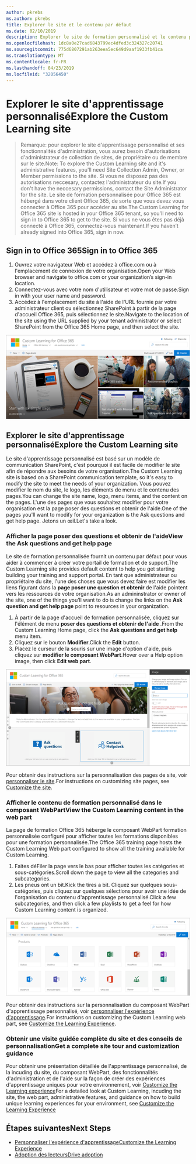 ```yaml
---
author: pkrebs
ms.author: pkrebs
title: Explorer le site et le contenu par défaut
ms.date: 02/10/2019
description: Explorer le site de formation personnalisé et le contenu par défaut
ms.openlocfilehash: 1dc8a0e27cad6843799ec4dfed3c324327c20741
ms.sourcegitcommit: 775d6807291ab263eea5ec649d9aaf1933fb41ca
ms.translationtype: MT
ms.contentlocale: fr-FR
ms.lasthandoff: 04/23/2019
ms.locfileid: "32056450"
---
```

# <a name="explore-the-custom-learning-site"></a><span data-ttu-id="f1404-103">Explorer le site d'apprentissage personnalisé</span><span class="sxs-lookup"><span data-stu-id="f1404-103">Explore the Custom Learning site</span></span>

> <span data-ttu-id="f1404-104">Remarque: pour explorer le site d'apprentissage personnalisé et ses fonctionnalités d'administration, vous aurez besoin d'autorisations d'administrateur de collection de sites, de propriétaire ou de membre sur le site.</span><span class="sxs-lookup"><span data-stu-id="f1404-104">Note: To explore the Custom Learning site and it's administrative features, you'll need Site Collection Admin, Owner, or Member permissions to the site.</span></span> <span data-ttu-id="f1404-105">Si vous ne disposez pas des autorisations neccesary, contactez l'administrateur du site.</span><span class="sxs-lookup"><span data-stu-id="f1404-105">If you don't have the neccesary permissions, contact the Site Administrator for the site.</span></span> <span data-ttu-id="f1404-106">Le site de formation personnalisée pour Office 365 est hébergé dans votre client Office 365, de sorte que vous devez vous connecter à Office 365 pour accéder au site.</span><span class="sxs-lookup"><span data-stu-id="f1404-106">The Custom Learning for Office 365 site is hosted in your Office 365 tenant, so you'll need to sign in to Office 365 to get to the site.</span></span> <span data-ttu-id="f1404-107">Si vous ne vous êtes pas déjà connecté à Office 365, connectez-vous maintenant.</span><span class="sxs-lookup"><span data-stu-id="f1404-107">If you haven’t already signed into Office 365, sign in now.</span></span> 

## <a name="sign-in-to-office-365"></a><span data-ttu-id="f1404-108">Sign in to Office 365</span><span class="sxs-lookup"><span data-stu-id="f1404-108">Sign in to Office 365</span></span> 

1.  <span data-ttu-id="f1404-109">Ouvrez votre navigateur Web et accédez à office.com ou à l'emplacement de connexion de votre organisation.</span><span class="sxs-lookup"><span data-stu-id="f1404-109">Open your Web browser and navigate to office.com or your organization’s sign-in location.</span></span> 
2.  <span data-ttu-id="f1404-110">Connectez-vous avec votre nom d'utilisateur et votre mot de passe.</span><span class="sxs-lookup"><span data-stu-id="f1404-110">Sign in with your user name and password.</span></span>
3.  <span data-ttu-id="f1404-111">Accédez à l'emplacement du site à l'aide de l'URL fournie par votre administrateur client ou sélectionnez SharePoint à partir de la page d'accueil Office 365, puis sélectionnez le site.</span><span class="sxs-lookup"><span data-stu-id="f1404-111">Navigate to the location of the site using the URL supplied by your tenant administrator or select SharePoint from the Office 365 Home page, and then select the site.</span></span> 

![CG-Introducing. png](media/cg-introducing.png)

## <a name="explore-the-custom-learning-site"></a><span data-ttu-id="f1404-113">Explorer le site d'apprentissage personnalisé</span><span class="sxs-lookup"><span data-stu-id="f1404-113">Explore the Custom Learning site</span></span>

<span data-ttu-id="f1404-114">Le site d'apprentissage personnalisé est basé sur un modèle de communication SharePoint, c'est pourquoi il est facile de modifier le site afin de répondre aux besoins de votre organisation.</span><span class="sxs-lookup"><span data-stu-id="f1404-114">The Custom Learning site is based on a SharePoint communication template, so it's easy to modify the site to meet the needs of your organization.</span></span> <span data-ttu-id="f1404-115">Vous pouvez modifier le nom du site, le logo, les éléments de menu et le contenu des pages.</span><span class="sxs-lookup"><span data-stu-id="f1404-115">You can change the site name, logo, menu items, and the content on the pages.</span></span> <span data-ttu-id="f1404-116">L'une des pages que vous souhaitez modifier pour votre organisation est la page poser des questions et obtenir de l'aide.</span><span class="sxs-lookup"><span data-stu-id="f1404-116">One of the pages you'll want to modify for your organization is the Ask questions and get help page.</span></span> <span data-ttu-id="f1404-117">Jetons un œil.</span><span class="sxs-lookup"><span data-stu-id="f1404-117">Let's take a look.</span></span>

### <a name="view-the-ask-questions-and-get-help-page"></a><span data-ttu-id="f1404-118">Afficher la page poser des questions et obtenir de l'aide</span><span class="sxs-lookup"><span data-stu-id="f1404-118">View the Ask questions and get help page</span></span>

<span data-ttu-id="f1404-119">Le site de formation personnalisée fournit un contenu par défaut pour vous aider à commencer à créer votre portail de formation et de support.</span><span class="sxs-lookup"><span data-stu-id="f1404-119">The Custom Learning site provides default content to help you get starting building your training and support portal.</span></span> <span data-ttu-id="f1404-120">En tant que administrateur ou propriétaire du site, l'une des choses que vous devez faire est modifier les liens figurant dans la **page poser une question et obtenir** de l'aide pointent vers les ressources de votre organisation.</span><span class="sxs-lookup"><span data-stu-id="f1404-120">As an admininstrator or owner of the site, one of the things you’ll want to do is change the links on the **Ask question and get help page** point to resources in your organization.</span></span> 

1.  <span data-ttu-id="f1404-121">À partir de la page d'accueil de formation personnalisée, cliquez sur l'élément de menu **poser des questions et obtenir de l'aide** .</span><span class="sxs-lookup"><span data-stu-id="f1404-121">From the Custom Learning Home page, click the **Ask questions and get help** menu item.</span></span>
2.  <span data-ttu-id="f1404-122">Cliquez sur le bouton **Modifier**.</span><span class="sxs-lookup"><span data-stu-id="f1404-122">Click the **Edit** button.</span></span>
3.  <span data-ttu-id="f1404-123">Placez le curseur de la souris sur une image d'option d'aide, puis cliquez sur **modifier le composant WebPart**.</span><span class="sxs-lookup"><span data-stu-id="f1404-123">Hover over a Help option image, then click **Edit web part**.</span></span>

![CG-edithelp. png](media/cg-edithelp.png)

<span data-ttu-id="f1404-125">Pour obtenir des instructions sur la personnalisation des pages de site, voir [personnaliser le site](custom_edithelp.md).</span><span class="sxs-lookup"><span data-stu-id="f1404-125">For instructions on customizing site pages, see [Customize the site](custom_edithelp.md).</span></span>

### <a name="view-the-custom-learning-content-in-the-web-part"></a><span data-ttu-id="f1404-126">Afficher le contenu de formation personnalisé dans le composant WebPart</span><span class="sxs-lookup"><span data-stu-id="f1404-126">View the Custom Learning content in the web part</span></span>
<span data-ttu-id="f1404-127">La page de formation Office 365 héberge le composant WebPart formation personnalisée configuré pour afficher toutes les formations disponibles pour une formation personnalisée.</span><span class="sxs-lookup"><span data-stu-id="f1404-127">The Office 365 training page hosts the Custom Learning Web part configured to show all the training available for Custom Learning.</span></span> 

1. <span data-ttu-id="f1404-128">Faites déFiler la page vers le bas pour afficher toutes les catégories et sous-catégories.</span><span class="sxs-lookup"><span data-stu-id="f1404-128">Scroll down the page to view all the categories and subcategories.</span></span>
2. <span data-ttu-id="f1404-129">Les pneus ont un bit.</span><span class="sxs-lookup"><span data-stu-id="f1404-129">Kick the tires a bit.</span></span> <span data-ttu-id="f1404-130">Cliquez sur quelques sous-catégories, puis cliquez sur quelques sélections pour avoir une idée de l'organisation du contenu d'apprentissage personnalisé.</span><span class="sxs-lookup"><span data-stu-id="f1404-130">Click a few subcategories, and then click a few playlists to get a feel for how Custom Learning content is organized.</span></span> 

![CG-gotoall. png](media/cg-gotoall.png)

<span data-ttu-id="f1404-132">Pour obtenir des instructions sur la personnalisation du composant WebPart d'apprentissage personnalisé, voir [personnaliser l'expérience d'apprentissage](custom_overview.md).</span><span class="sxs-lookup"><span data-stu-id="f1404-132">For instructions on customizing the Custom Learning web part, see [Customize the Learning Experience](custom_overview.md).</span></span>

### <a name="get-a-complete-site-tour-and-customization-guidance"></a><span data-ttu-id="f1404-133">Obtenir une visite guidée complète du site et des conseils de personnalisation</span><span class="sxs-lookup"><span data-stu-id="f1404-133">Get a complete site tour and customization guidance</span></span>
<span data-ttu-id="f1404-134">Pour obtenir une présentation détaillée de l'apprentissage personnalisé, de la incuding du site, du composant WebPart, des fonctionnalités d'administration et de l'aide sur la façon de créer des expériences d'apprentissage uniques pour votre environnement, voir [Customize the Learning experience](custom_overview.md)</span><span class="sxs-lookup"><span data-stu-id="f1404-134">For a detailed look at Custom Learning, incuding the site, the web part, administrative features, and guidance on how to build unique learning experiences for your environment, see [Customize the Learning Experience](custom_overview.md)</span></span>

## <a name="next-steps"></a><span data-ttu-id="f1404-135">Étapes suivantes</span><span class="sxs-lookup"><span data-stu-id="f1404-135">Next Steps</span></span>
- [<span data-ttu-id="f1404-136">Personnaliser l'expérience d'apprentissage</span><span class="sxs-lookup"><span data-stu-id="f1404-136">Customize the Learning Experience</span></span>](custom_overview.md)
- [<span data-ttu-id="f1404-137">Adoption des lecteurs</span><span class="sxs-lookup"><span data-stu-id="f1404-137">Drive adoption</span></span>](driveadoption.md) 
